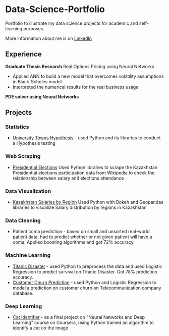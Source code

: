 # Data-Science-Portfolio

Portfolio to illustrate my data science projects for academic and self-learning purposes.

More information about me is on [LinkedIn](https://linkedin.com/in/sukhrat-arziyev-855a26137/)

## Experience
**Graduate Thesis Research**
Real Options Pricing using Neural Networks

* Applied ANN to build a new model that overcomes volatility assumptions in Black-Scholes model
* Interpreted the numerical results for the real business usage

**PDE solver using Neural Networks**
## Projects

### Statistics
 * [University Towns Hypothesis](https://github.com/Sukhrat/Data-Science-Portfolio/tree/master/Mini-Projects/UniversityTowns-Hypothesis) - used Python and its libraries to conduct a Hypothesis testing
 
### Web Scraping
 * [Presidential Elections](https://github.com/Sukhrat/Data-Science-Portfolio/tree/master/Mini-Projects/Presidential%20Elections) Used Python libraries to scrape the Kazakhstan Presidential elections participation data from Wikipedia to check the relationship between salary and elections attendance  

### Data Visualization
 * [Kazakhstan Salaries by Region](https://github.com/Sukhrat/Data-Science-Portfolio/tree/master/Mini-Projects/KZ%20income) Used Python with Bokeh and Geopandas libraries to visualize Salary distribution by regions in Kazakhstan
### Data Cleaning
 * Patient coma prediction - based on small and unsorted real-world patient data, had to predict whether or not given patient will have a coma. Applied boosting algorithms and got 72% accuracy.

### Machine Learning
  * [Titanic Disaster](https://github.com/Sukhrat/Data-Science-Portfolio/tree/master/Mini-Projects/Titanic) - used Python to preprocess the data and used Logistic Regression to predict survival on Titanic Disaster. Got 78% prediction accuracy.
  * [Customer Churn Prediction](https://github.com/Sukhrat/Data-Science-Portfolio/tree/master/Mini-Projects/Customer%20Churn) - used Python and Logistic Regression to model a prediction on customer churn on Telecommunication company database.
  

### Deep Learning
 * [Cat Identifier](https://github.com/Sukhrat/Data-Science-Portfolio/tree/master/Mini-Projects/Cat-ID) - as a final project on "Neural Networks and Deep Learning" course on Coursera, using Python trained an algorithm to identify a cat on the image
